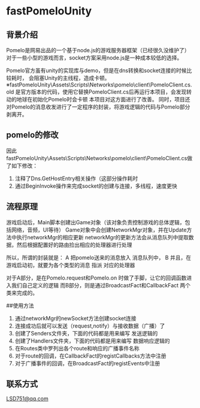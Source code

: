 # fastPomeloUnity
## 背景介绍
Pomelo是网易出品的一个基于node.js的游戏服务器框架（已经很久没维护了）
对于一些小型的游戏而言，socket方案采用node.js是一种成本较低的选择。

Pomelo官方虽有unity的实现库与demo，但是在dns转换和socket连接的时候比较耗时，
会阻塞Unity的主线程，造成卡顿。
※fastPomeloUnity\Assets\Scripts\Networks\pomelo\client\PomeloClient.cs.old 是官方版本的代码，使用它替换PomeloClient.cs后再运行本项目，会发现转动的地球在初始化Pomelo时会卡顿
本项目对这方面进行了改善。
同时，项目还对Pomelo的消息收发进行了一定程序的封装，将游戏逻辑的代码与Pomelo部分剥离开。

## pomelo的修改
因此fastPomeloUnity\Assets\Scripts\Networks\pomelo\client\PomeloClient.cs做了如下修改：
1. 注释了Dns.GetHostEntry相关操作（这部分操作耗时
2. 通过BeginInvoke操作来完成socket的创建与连接，多线程，速度更快

## 流程原理
游戏启动后，Main脚本创建出Game对象（该对象负责控制游戏的总体逻辑，包括网络，音频，UI等待）
Game对象中会创建NetworkMgr对象，并在Update方法中执行networkMgr的相应更新
networkMgr的更新方法会从消息队列中提取数据，然后根据配置好的路由捡出相应的处理器进行处理

所以，所谓的封装就是：
A 把pomelo送来的消息放入 消息队列中，
B 并且，在游戏启动初，就要为各个类型的消息 指派 对应的处理器

对于A部分，是在Pomelo.request和Pomelo.on 时做了手脚，让它的回调函数进入我们自己定义的逻辑
而B部分，则是通过BroadcastFact和CallbackFact 两个类来完成的。

##使用方法
1. 通过networkMgr的newSocket方法创建socket连接
2. 连接成功后就可以发送（request,notify）与接收数据（广播）了
3. 创建了Senders文件夹，下面的代码都是用来编写 发送逻辑的
4. 创建了Handlers文件夹，下面的代码都是用来编写 数据响应逻辑的
5. 在Routes类中罗列出各个route和响应的广播事件名称
6. 对于route的回调，在CallbackFact的registCallbacks方法中注册
7. 对于广播事件的回调，在BroadcastFact的registEvents中注册

## 联系方式
LSD751@qq.com